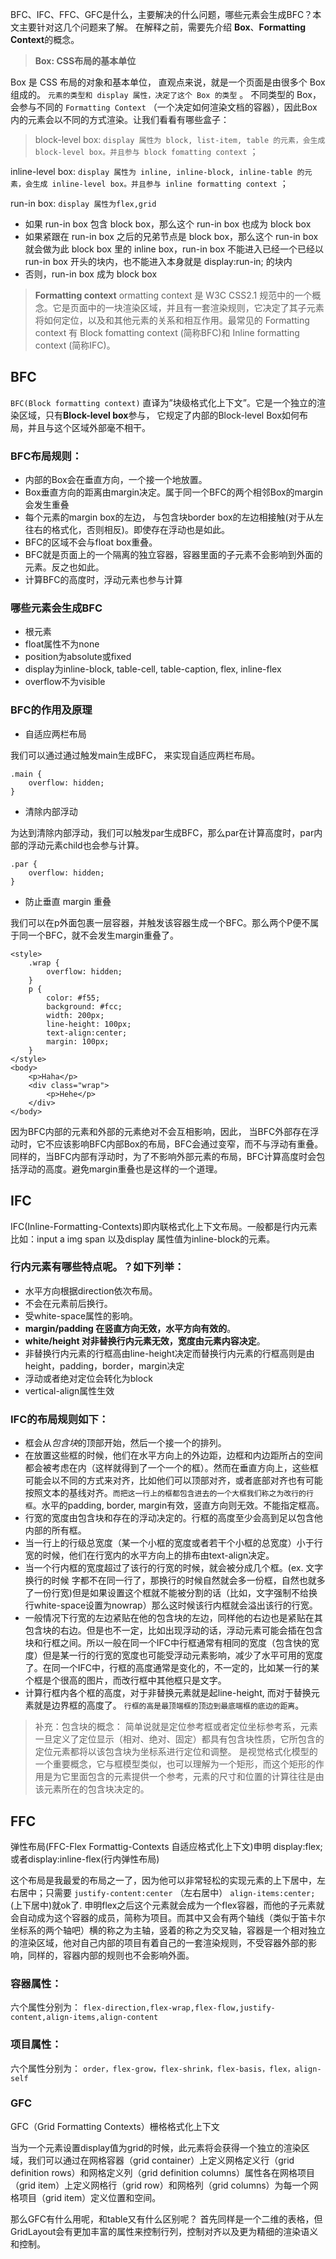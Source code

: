 BFC、IFC、FFC、GFC是什么，主要解决的什么问题，哪些元素会生成BFC？本文主要针对这几个问题来了解。
在解释之前，需要先介绍 **Box**、**Formatting Context**的概念。

> **Box: CSS布局的基本单位**

Box 是 CSS 布局的对象和基本单位， 直观点来说，就是一个页面是由很多个 Box 组成的。 `元素的类型和 display 属性，决定了这个 Box 的类型` 。 不同类型的 Box， 会参与不同的 `Formatting Context` （一个决定如何渲染文档的容器），因此Box内的元素会以不同的方式渲染。让我们看看有哪些盒子：

> block-level box:
> `display 属性为 block, list-item, table 的元素，会生成 block-level box。并且参与 block fomatting context` ；

inline-level box:
`display 属性为 inline, inline-block, inline-table 的元素，会生成 inline-level box。并且参与 inline formatting context` ；

run-in box: `display 属性为flex,grid`

* 如果 run-in box 包含 block box，那么这个 run-in box 也成为 block box
* 如果紧跟在 run-in box 之后的兄弟节点是 block box，那么这个 run-in box 就会做为此 block box 里的 inline box，run-in box 不能进入已经一个已经以 run-in box 开头的块内，也不能进入本身就是 display:run-in; 的块内
* 否则，run-in box 成为 block box

> **Formatting context**
> ormatting context 是 W3C CSS2.1 规范中的一个概念。它是页面中的一块渲染区域，并且有一套渲染规则，它决定了其子元素将如何定位，以及和其他元素的关系和相互作用。最常见的 Formatting context 有 Block fomatting context (简称BFC)和 Inline formatting context (简称IFC)。

## BFC

`BFC(Block formatting context)` 直译为”块级格式化上下文”。它是一个独立的渲染区域，只有**Block-level box**参与， 它规定了内部的Block-level Box如何布局，并且与这个区域外部毫不相干。

### BFC布局规则：

* 内部的Box会在垂直方向，一个接一个地放置。
* Box垂直方向的距离由margin决定。属于同一个BFC的两个相邻Box的margin会发生重叠
* 每个元素的margin box的左边， 与包含块border box的左边相接触(对于从左往右的格式化，否则相反)。即使存在浮动也是如此。
* BFC的区域不会与float box重叠。
* BFC就是页面上的一个隔离的独立容器，容器里面的子元素不会影响到外面的元素。反之也如此。
* 计算BFC的高度时，浮动元素也参与计算

### 哪些元素会生成BFC

* 根元素
* float属性不为none
* position为absolute或fixed
* display为inline-block, table-cell, table-caption, flex, inline-flex
* overflow不为visible

### BFC的作用及原理

* 自适应两栏布局

我们可以通过通过触发main生成BFC， 来实现自适应两栏布局。

``` 
.main {
    overflow: hidden;
}
```

* 清除内部浮动

为达到清除内部浮动，我们可以触发par生成BFC，那么par在计算高度时，par内部的浮动元素child也会参与计算。

``` 
.par {
    overflow: hidden;
}
```

* 防止垂直 margin 重叠

我们可以在p外面包裹一层容器，并触发该容器生成一个BFC。那么两个P便不属于同一个BFC，就不会发生margin重叠了。

``` 
<style>
    .wrap {
        overflow: hidden;
    }
    p {
        color: #f55;
        background: #fcc;
        width: 200px;
        line-height: 100px;
        text-align:center;
        margin: 100px;
    }
</style>
<body>
    <p>Haha</p>
    <div class="wrap">
        <p>Hehe</p>
    </div>
</body>
```

因为BFC内部的元素和外部的元素绝对不会互相影响，因此， 当BFC外部存在浮动时，它不应该影响BFC内部Box的布局，BFC会通过变窄，而不与浮动有重叠。同样的，当BFC内部有浮动时，为了不影响外部元素的布局，BFC计算高度时会包括浮动的高度。避免margin重叠也是这样的一个道理。

## IFC

IFC(Inline-Formatting-Contexts)即内联格式化上下文布局。一般都是行内元素比如：input a img span 以及display 属性值为inline-block的元素。

### 行内元素有哪些特点呢。？如下列举：

* 水平方向根据direction依次布局。
* 不会在元素前后换行。
* 受white-space属性的影响。
* **margin/padding 在竖直方向无效，水平方向有效的**。
* **white/height 对非替换行内元素无效，宽度由元素内容决定**。
* 非替换行内元素的行框高由line-height决定而替换行内元素的行框高则是由height，padding，border，margin决定
* 浮动或者绝对定位会转化为block
* vertical-align属性生效

### IFC的布局规则如下：

* 框会从*包含块*的顶部开始，然后一个接一个的排列。
* 在放置这些框的时候，他们在水平方向上的外边距，边框和内边距所占的空间都会被考虑在内（这样就得到了一个一个的框）。然而在垂直方向上，这些框可能会以不同的方式来对齐，比如他们可以顶部对齐，或者底部对齐也有可能按照文本的基线对齐。`而把这一行上的框都包含进去的一个大框我们称之为改行的行框`。水平的padding, border, margin有效，竖直方向则无效。不能指定框高。
* 行宽的宽度由包含块和存在的浮动决定的。行框的高度至少会高到足以包含他内部的所有框。
* 当一行上的行级总宽度（某一个小框的宽度或者若干个小框的总宽度）小于行宽的时候，他们在行宽内的水平方向上的排布由text-align决定。
* 当一个行内框的宽度超过了该行的行宽的时候，就会被分成几个框。(ex. 文字换行的时候 字都不在同一行了，那换行的时候自然就会多一份框，自然也就多了一份行宽)但是如果设置这个框就不能被分割的话（比如，文字强制不给换行white-space设置为nowrap）那么这时候该行内框就会溢出该行的行宽。
* 一般情况下行宽的左边紧贴在他的包含块的左边，同样他的右边也是紧贴在其包含块的右边。但是也不一定，比如出现浮动的话，浮动元素可能会插在包含块和行框之间。所以一般在同一个IFC中行框通常有相同的宽度（包含快的宽度）但是某一行的行宽的宽度也可能受浮动元素影响，减少了水平可用的宽度了。在同一个IFC中，行框的高度通常是变化的，不一定的，比如某一行的某个框是个很高的图片，而改行框中其他框只是文字。
* 计算行框内各个框的高度，对于非替换元素就是起line-height, 而对于替换元素就是边界框的高度了。 `行框的高是最顶端框的顶边到最底端框的底边的距离`。

> 补充：包含块的概念：
> 简单说就是定位参考框或者定位坐标参考系，元素一旦定义了定位显示（相对、绝对、固定）都具有包含块性质，它所包含的定位元素都将以该包含块为坐标系进行定位和调整。
> 是视觉格式化模型的一个重要概念，它与框模型类似，也可以理解为一个矩形，而这个矩形的作用是为它里面包含的元素提供一个参考，元素的尺寸和位置的计算往往是由该元素所在的包含块决定的。

## FFC

弹性布局(FFC-Flex Formattig-Contexts 自适应格式化上下文)申明 display:flex; 或者display:inline-flex(行内弹性布局)

这个布局是我最爱的布局之一了，因为他可以非常轻松的实现元素的上下居中，左右居中；只需要 `justify-content:center` （左右居中） `align-items:center;` (上下居中)就ok了. 申明flex之后这个元素就会成为一个flex容器，而他的子元素就会自动成为这个容器的成员，简称为项目。而其中又会有两个轴线（类似于笛卡尔坐标系的两个轴吧）横的称之为主轴，竖着的称之为交叉轴，容器是一个相对独立的渲染区域，他对自己内部的项目有着自己的一套渲染规则，不受容器外部的影响，同样的，容器内部的规则也不会影响外面。

### 容器属性：

六个属性分别为： `flex-direction,flex-wrap,flex-flow,justify-content,align-items,align-content`

### 项目属性：

六个属性分别为： `order，flex-grow，flex-shrink，flex-basis，flex，align-self`

### GFC

GFC（Grid Formatting Contexts）栅格格式化上下文

当为一个元素设置display值为grid的时候，此元素将会获得一个独立的渲染区域，我们可以通过在网格容器（grid container）上定义网格定义行（grid definition rows）和网格定义列（grid definition columns）属性各在网格项目（grid item）上定义网格行（grid row）和网格列（grid columns）为每一个网格项目（grid item）定义位置和空间。

那么GFC有什么用呢，和table又有什么区别呢？
首先同样是一个二维的表格，但GridLayout会有更加丰富的属性来控制行列，控制对齐以及更为精细的渲染语义和控制。
